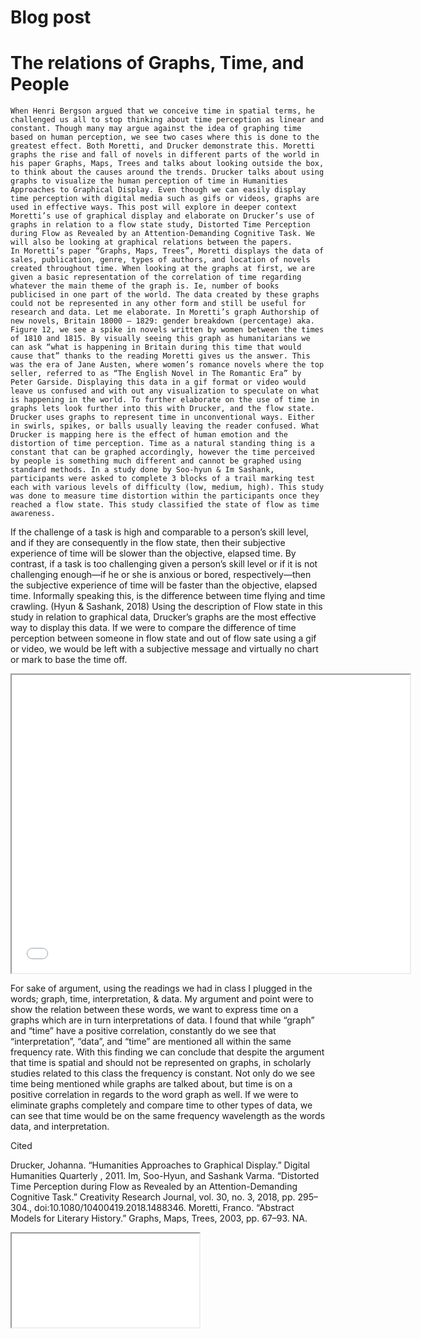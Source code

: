 # Blog post 

# The relations of Graphs, Time, and People 

	When Henri Bergson argued that we conceive time in spatial terms, he challenged us all to stop thinking about time perception as linear and constant. Though many may argue against the idea of graphing time based on human perception, we see two cases where this is done to the greatest effect. Both Moretti, and Drucker demonstrate this. Moretti graphs the rise and fall of novels in different parts of the world in his paper Graphs, Maps, Trees and talks about looking outside the box, to think about the causes around the trends. Drucker talks about using graphs to visualize the human perception of time in Humanities Approaches to Graphical Display. Even though we can easily display time perception with digital media such as gifs or videos, graphs are used in effective ways. This post will explore in deeper context Moretti’s use of graphical display and elaborate on Drucker’s use of graphs in relation to a flow state study, Distorted Time Perception during Flow as Revealed by an Attention-Demanding Cognitive Task. We will also be looking at graphical relations between the papers.
	In Moretti’s paper “Graphs, Maps, Trees”, Moretti displays the data of sales, publication, genre, types of authors, and location of novels created throughout time. When looking at the graphs at first, we are given a basic representation of the correlation of time regarding whatever the main theme of the graph is. Ie, number of books publicised in one part of the world. The data created by these graphs could not be represented in any other form and still be useful for research and data. Let me elaborate. In Moretti’s graph Authorship of new novels, Britain 18000 – 1829: gender breakdown (percentage) aka. Figure 12, we see a spike in novels written by women between the times of 1810 and 1815. By visually seeing this graph as humanitarians we can ask “what is happening in Britain during this time that would cause that” thanks to the reading Moretti gives us the answer. This was the era of Jane Austen, where women’s romance novels where the top seller, referred to as “The English Novel in The Romantic Era” by Peter Garside. Displaying this data in a gif format or video would leave us confused and with out any visualization to speculate on what is happening in the world. To further elaborate on the use of time in graphs lets look further into this with Drucker, and the flow state.    
	Drucker uses graphs to represent time in unconventional ways. Either in swirls, spikes, or balls usually leaving the reader confused. What Drucker is mapping here is the effect of human emotion and the distortion of time perception. Time as a natural standing thing is a constant that can be graphed accordingly, however the time perceived by people is something much different and cannot be graphed using standard methods. In a study done by Soo-hyun & Im Sashank, participants were asked to complete 3 blocks of a trail marking test each with various levels of difficulty (low, medium, high). This study was done to measure time distortion within the participants once they reached a flow state. This study classified the state of flow as time awareness. 
If the challenge of a task is high and comparable to a person’s skill level, and if they are consequently in the flow state, then their subjective experience of time will be slower than the objective, elapsed time. By contrast, if a task is too challenging given a person’s skill level or if it is not challenging enough—if he or she is anxious or bored, respectively—then the subjective experience of time will be faster than the objective, elapsed time. Informally speaking this, is the difference between time flying and time crawling. (Hyun & Sashank, 2018)
	Using the description of Flow state in this study in relation to graphical data, Drucker’s graphs are the most effective way to display this data. If we were to compare the difference of time perception between someone in flow state and out of flow sate using a gif or video, we would be left with a subjective message and virtually no chart or mark to base the time off.


<!--	Exported from Voyant Tools (voyant-tools.org).
The iframe src attribute below uses a relative protocol to better function with both
http and https sites, but if you're embedding this into a local web page (file protocol)
you should add an explicit protocol (https if you're using voyant-tools.org, otherwise
it depends on this server.
Feel free to change the height and width values or other styling below: -->
<iframe style='width: 637px; height: 477px;' src='//voyant-tools.org/tool/Trends/?query=time&query=interpretation&query=data&query=graph*&corpus=1b8892b0471922e6a544620ad3b834ee'></iframe>

  For sake of argument, using the readings we had in class I plugged in the words; graph, time, interpretation, & data. My argument and point were to show the relation between these words, we want to express time on a graphs which are in turn interpretations of data. I found that while “graph” and “time” have a positive correlation, constantly do we see that “interpretation”, “data”, and “time” are mentioned all within the same frequency rate. With this finding we can conclude that despite the argument that time is spatial and should not be represented on graphs, in scholarly studies related to this class the frequency is constant. Not only do we see time being mentioned while graphs are talked about, but time is on a positive correlation in regards to the word graph as well. If we were to eliminate graphs completely and compare time to other types of data, we can see that time would be on the same frequency wavelength as the words data, and interpretation.
  
Cited

Drucker, Johanna. “Humanities Approaches to Graphical Display.” Digital Humanities Quarterly , 2011.
   Im, Soo-Hyun, and Sashank Varma. “Distorted Time Perception during Flow as Revealed by an Attention-Demanding Cognitive Task.” Creativity Research Journal, vol. 30, no. 3, 2018, pp. 295–304., doi:10.1080/10400419.2018.1488346.
Moretti, Franco. “Abstract Models for Literary History.” Graphs, Maps, Trees, 2003, pp. 67–93. NA.


<iframe style + "width:650px; height: 750px; src="Processing/empty-example/index.html"></iframe>
